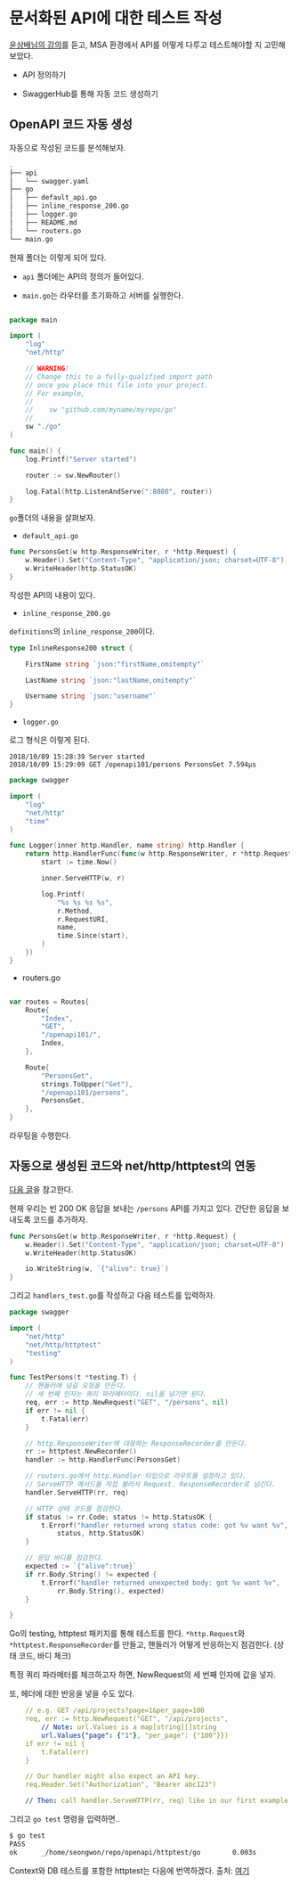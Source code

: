 # 문서화된 API에 대한 테스트 작성

[윤상배님의 강의](https://www.joinc.co.kr/w/blog/gotdd)를 듣고, MSA 환경에서 API를 어떻게 다루고 테스트해야할 지 고민해보았다.

* API 정의하기

* SwaggerHub를 통해 자동 코드 생성하기

## OpenAPI 코드 자동 생성

자동으로 작성된 코드를 분석해보자.

```bash
.
├── api
│   └── swagger.yaml
├── go
│   ├── default_api.go
│   ├── inline_response_200.go
│   ├── logger.go
│   ├── README.md
│   └── routers.go
└── main.go
```
현재 폴더는 이렇게 되어 있다.

* `api` 폴더에는 API의 정의가 들어있다.

* `main.go`는 라우터를 초기화하고 서버를 실행한다.

```go

package main

import (
	"log"
	"net/http"

	// WARNING!
	// Change this to a fully-qualified import path
	// once you place this file into your project.
	// For example,
	//
	//    sw "github.com/myname/myrepo/go"
	//
	sw "./go"
)

func main() {
	log.Printf("Server started")

	router := sw.NewRouter()

	log.Fatal(http.ListenAndServe(":8080", router))
}
```

`go`폴더의 내용을 살펴보자.

* `default_api.go`

```go
func PersonsGet(w http.ResponseWriter, r *http.Request) {
	w.Header().Set("Content-Type", "application/json; charset=UTF-8")
	w.WriteHeader(http.StatusOK)
}
```
작성한 API의 내용이 있다.

* `inline_response_200.go`

`definitions`의 `inline_response_200`이다.

```go
type InlineResponse200 struct {

	FirstName string `json:"firstName,omitempty"`

	LastName string `json:"lastName,omitempty"`

	Username string `json:"username"`
}

```

* `logger.go`

로그 형식은 이렇게 된다.

```
2018/10/09 15:28:39 Server started
2018/10/09 15:29:09 GET /openapi101/persons PersonsGet 7.594µs
```

```go
package swagger

import (
    "log"
    "net/http"
    "time"
)

func Logger(inner http.Handler, name string) http.Handler {
    return http.HandlerFunc(func(w http.ResponseWriter, r *http.Request) {
        start := time.Now()

        inner.ServeHTTP(w, r)

        log.Printf(
            "%s %s %s %s",
            r.Method,
            r.RequestURI,
            name,
            time.Since(start),
        )
    })
}
```

* routers.go

```go

var routes = Routes{
	Route{
		"Index",
		"GET",
		"/openapi101/",
		Index,
	},

	Route{
		"PersonsGet",
		strings.ToUpper("Get"),
		"/openapi101/persons",
		PersonsGet,
	},
}
```

라우팅을 수행한다.

## 자동으로 생성된 코드와 net/http/httptest의 연동

[다음 글](https://blog.questionable.services/article/testing-http-handlers-go/)을 참고한다.

현재 우리는 빈 200 OK 응답을 보내는 `/persons` API를 가지고 있다.
간단한 응답을 보내도록 코드를 추가하자.

```go
func PersonsGet(w http.ResponseWriter, r *http.Request) {
	w.Header().Set("Content-Type", "application/json; charset=UTF-8")
	w.WriteHeader(http.StatusOK)

	io.WriteString(w, `{"alive": true}`)
}

```
그리고 `handlers_test.go`를 작성하고 다음 테스트를 입력하자.

```go
package swagger

import (
	"net/http"
	"net/http/httptest"
	"testing"
)

func TestPersons(t *testing.T) {
	// 핸들러에 넘길 요청을 만든다.
	// 세 번째 인자는 쿼리 파라메터이다. nil을 넘기면 된다.
	req, err := http.NewRequest("GET", "/persons", nil)
	if err != nil {
		t.Fatal(err)
	}

	// http.ResponseWriter에 대응하는 ResponseRecorder를 만든다.
	rr := httptest.NewRecorder()
	handler := http.HandlerFunc(PersonsGet)

	// routers.go에서 http.Handler 타입으로 라우트를 설정하고 있다.
	// ServeHTTP 메서드를 직접 불러서 Request. ResponseRecorder로 넘긴다.
	handler.ServeHTTP(rr, req)

	// HTTP 상태 코드를 점검한다.
	if status := rr.Code; status != http.StatusOK {
		t.Errorf("handler returned wrong status code: got %v want %v",
			status, http.StatusOK)
	}

	// 응답 바디를 점검한다.
	expected := `{"alive":true}`
	if rr.Body.String() != expected {
		t.Errorf("handler returned unexpected body: got %v want %v",
			rr.Body.String(), expected)
	}

}
```

Go의 testing, httptest 패키지를 통해 테스트를 한다.
`*http.Request`와 `*httptest.ResponseRecorder`를 만들고, 핸들러가 어떻게 반응하는지 점검한다. (상태 코드, 바디 체크)

특정 쿼리 파라메터를 체크하고자 하면, NewRequest의 세 번째 인자에 값을 넣자.

또, 헤더에 대한 반응을 넣을 수도 있다.

```yaml
    // e.g. GET /api/projects?page=1&per_page=100
    req, err := http.NewRequest("GET", "/api/projects",
        // Note: url.Values is a map[string][]string
        url.Values{"page": {"1"}, "per_page": {"100"}})
    if err != nil {
        t.Fatal(err)
    }

    // Our handler might also expect an API key.
    req.Header.Set("Authorization", "Bearer abc123")

    // Then: call handler.ServeHTTP(rr, req) like in our first example.
```

그리고 `go test` 명령을 입력하면..

```bash
$ go test
PASS
ok      _/home/seongwon/repo/openapi/httptest/go        0.003s
```

Context와 DB 테스트를 포함한 httptest는 다음에 번역하겠다.
출처: [여기](https://blog.questionable.services/article/testing-http-handlers-go/)
